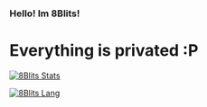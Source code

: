 ### Hello! Im 8Blits!




# Everything is privated :P

[![8Blits Stats](https://github-readme-stats.vercel.app/api?username=8blits)](https://www.google.com)

[![8Blits Lang](https://github-readme-stats.vercel.app/api/top-langs/?username=8blits&layout=compact)](https://www.google.com)
